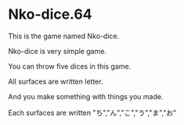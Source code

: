 # Nko-dice.64

This is the game named Nko-dice. 

Nko-dice is very simple game. 

You can throw five dices in this game. 

All surfaces are written letter.

And you make something with things you made. 

Each surfaces are written "ち","ん","こ","う","ま","お"



